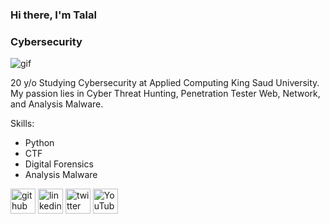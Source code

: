 
### Hi there, I'm Talal
### Cybersecurity


<img src="https://i.pinimg.com/originals/fb/5b/d1/fb5bd184cad927b617e31c272a4337ca.gif" alt="gif"/>

20 y/o Studying Cybersecurity at Applied Computing King Saud University. My passion lies in Cyber Threat Hunting, Penetration Tester Web, Network, and Analysis Malware.

Skills: 
* Python  
* CTF 
* Digital Forensics 
* Analysis Malware 



[<img src='https://cdn.jsdelivr.net/npm/simple-icons@3.0.1/icons/github.svg' alt='github' height='40'>](https://github.com/cyber6l)  [<img src='https://cdn.jsdelivr.net/npm/simple-icons@3.0.1/icons/linkedin.svg' alt='linkedin' height='40'>](https://www.linkedin.com/in/https://www.linkedin.com/in/talal-alqahtani-b757b1269/)  [<img src='https://cdn.jsdelivr.net/npm/simple-icons@3.0.1/icons/twitter.svg' alt='twitter' height='40'>](https://twitter.com/@cyber6l)  [<img src='https://cdn.jsdelivr.net/npm/simple-icons@3.0.1/icons/youtube.svg' alt='YouTube' height='40'>](https://www.youtube.com/channel/www.youtube.com/@cyber6l)  

